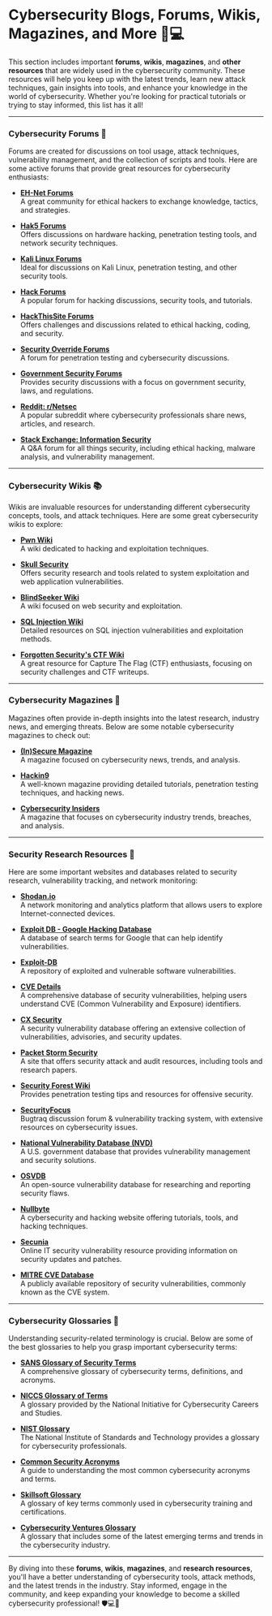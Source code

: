 # Cybersecurity Blogs, Forums, Wikis, Magazines, and More 📝💻

This section includes important **forums**, **wikis**, **magazines**, and **other resources** that are widely used in the cybersecurity community. These resources will help you keep up with the latest trends, learn new attack techniques, gain insights into tools, and enhance your knowledge in the world of cybersecurity. Whether you're looking for practical tutorials or trying to stay informed, this list has it all!

---

### **Cybersecurity Forums 💬**

Forums are created for discussions on tool usage, attack techniques, vulnerability management, and the collection of scripts and tools. Here are some active forums that provide great resources for cybersecurity enthusiasts:

- **[EH-Net Forums](https://www.ethicalhacker.net/forums/)**  
  A great community for ethical hackers to exchange knowledge, tactics, and strategies.

- **[Hak5 Forums](https://forums.hak5.org/)**  
  Offers discussions on hardware hacking, penetration testing tools, and network security techniques.

- **[Kali Linux Forums](https://forums.kali.org/)**  
  Ideal for discussions on Kali Linux, penetration testing, and other security tools.

- **[Hack Forums](https://hackforums.net/)**  
  A popular forum for hacking discussions, security tools, and tutorials.

- **[HackThisSite Forums](https://www.hackthissite.org/forums/)**  
  Offers challenges and discussions related to ethical hacking, coding, and security.

- **[Security Override Forums](https://www.securityoverride.com/forums/)**  
  A forum for penetration testing and cybersecurity discussions.

- **[Government Security Forums](https://www.govsecinfo.com/)**  
  Provides security discussions with a focus on government security, laws, and regulations.

- **[Reddit: r/Netsec](https://www.reddit.com/r/netsec/)**  
  A popular subreddit where cybersecurity professionals share news, articles, and research.

- **[Stack Exchange: Information Security](https://security.stackexchange.com/)**  
  A Q&A forum for all things security, including ethical hacking, malware analysis, and vulnerability management.

---

### **Cybersecurity Wikis 📚**

Wikis are invaluable resources for understanding different cybersecurity concepts, tools, and attack techniques. Here are some great cybersecurity wikis to explore:

- **[Pwn Wiki](https://pwnwiki.com/)**  
  A wiki dedicated to hacking and exploitation techniques.

- **[Skull Security](https://skullsecurity.org/)**  
  Offers security research and tools related to system exploitation and web application vulnerabilities.

- **[BlindSeeker Wiki](http://blindseeker.com/wiki/)**  
  A wiki focused on web security and exploitation.

- **[SQL Injection Wiki](https://www.owasp.org/index.php/SQL_Injection)**  
  Detailed resources on SQL injection vulnerabilities and exploitation methods.

- **[Forgotten Security's CTF Wiki](https://forgottensecurity.com/wiki/)**  
  A great resource for Capture The Flag (CTF) enthusiasts, focusing on security challenges and CTF writeups.

---

### **Cybersecurity Magazines 📖**

Magazines often provide in-depth insights into the latest research, industry news, and emerging threats. Below are some notable cybersecurity magazines to check out:

- **[(In)Secure Magazine](https://www.secinf.net/)**  
  A magazine focused on cybersecurity news, trends, and analysis.

- **[Hackin9](https://www.hackin9.org/)**  
  A well-known magazine providing detailed tutorials, penetration testing techniques, and hacking news.

- **[Cybersecurity Insiders](https://www.cybersecurity-insiders.com/)**  
  A magazine that focuses on cybersecurity industry trends, breaches, and analysis.

---

### **Security Research Resources 🔎**

Here are some important websites and databases related to security research, vulnerability tracking, and network monitoring:

- **[Shodan.io](https://www.shodan.io/)**  
  A network monitoring and analytics platform that allows users to explore Internet-connected devices.

- **[Exploit DB - Google Hacking Database](https://www.exploit-db.com/google-hacking-database)**  
  A database of search terms for Google that can help identify vulnerabilities.

- **[Exploit-DB](http://www.exploit-db.com/)**  
  A repository of exploited and vulnerable software vulnerabilities.

- **[CVE Details](http://www.cvedetails.com/)**  
  A comprehensive database of security vulnerabilities, helping users understand CVE (Common Vulnerability and Exposure) identifiers.

- **[CX Security](https://cxsecurity.com/)**  
  A security vulnerability database offering an extensive collection of vulnerabilities, advisories, and security updates.

- **[Packet Storm Security](http://www.packetstormsecurity.org/)**  
  A site that offers security attack and audit resources, including tools and research papers.

- **[Security Forest Wiki](http://www.securityforest.com/wiki/index.php/Main_Page)**  
  Provides penetration testing tips and resources for offensive security.

- **[SecurityFocus](http://www.securityfocus.com/bid)**  
  Bugtraq discussion forum & vulnerability tracking system, with extensive resources on cybersecurity issues.

- **[National Vulnerability Database (NVD)](http://nvd.nist.gov/)**  
  A U.S. government database that provides vulnerability management and security solutions.

- **[OSVDB](http://osvdb.org/)**  
  An open-source vulnerability database for researching and reporting security flaws.

- **[Nullbyte](http://www.nullbyte.org.il/Index.html)**  
  A cybersecurity and hacking website offering tutorials, tools, and hacking techniques.

- **[Secunia](http://secunia.com/)**  
  Online IT security vulnerability resource providing information on security updates and patches.

- **[MITRE CVE Database](http://cve.mitre.org/)**  
  A publicly available repository of security vulnerabilities, commonly known as the CVE system.

---

### **Cybersecurity Glossaries 📖**

Understanding security-related terminology is crucial. Below are some of the best glossaries to help you grasp important cybersecurity terms:

- **[SANS Glossary of Security Terms](https://www.sans.org/security-resources/glossary-of-terms/)**  
  A comprehensive glossary of cybersecurity terms, definitions, and acronyms.

- **[NICCS Glossary of Terms](https://niccs.us-cert.cisa.gov/glossary)**  
  A glossary provided by the National Initiative for Cybersecurity Careers and Studies.

- **[NIST Glossary](https://csrc.nist.gov/glossary/)**  
  The National Institute of Standards and Technology provides a glossary for cybersecurity professionals.

- **[Common Security Acronyms](https://www.sans.org/security-resources/glossary-of-terms/)**  
  A guide to understanding the most common cybersecurity acronyms and terms.

- **[Skillsoft Glossary](https://www.skillsoft.com/)**  
  A glossary of key terms commonly used in cybersecurity training and certifications.

- **[Cybersecurity Ventures Glossary](https://cybersecurityventures.com/)**  
  A glossary that includes some of the latest emerging terms and trends in the cybersecurity industry.

---

By diving into these **forums**, **wikis**, **magazines**, and **research resources**, you'll have a better understanding of cybersecurity tools, attack methods, and the latest trends in the industry. Stay informed, engage in the community, and keep expanding your knowledge to become a skilled cybersecurity professional! 🛡️💻🔐
